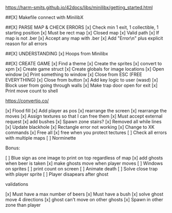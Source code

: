 https://harm-smits.github.io/42docs/libs/minilibx/getting_started.html

##[X] Makefile connect with MinilibX

##[X] PARSE MAP & CHECK ERRORS
[x] Check min 1 exit, 1 collectible, 1 starting position
[x] Must be rect map
[x] Closed map
[x] Valid path
[x] If map is not .ber
[x] Accept any map with .ber
[x] Add "Error\n" plus explicit reason for all errors

##[X] UNDERSTANDING
[x] Hoops from Minilibx

##[X] CREATE GAME
[x] Find a theme
[x] Create the sprites
[x] convert to xpm
[x] Create game struct
[x] Create globals for image locations
[x] Open window
[x] Print something to window
[x] Close from ESC (FREE EVERYTHING)
[x] Close from button
[x] Add key logic to user (wasd)
[x] Block user from going through walls
[x] Make trap door open for exit
[x] Print move count to shell


https://convertio.co/

[x] Flood fill
[x] Add player as pos
[x] rearrange the screen
[x] rearrange the moves
[x] Assign textures so that I can free them
[x] Must accept external request
[x] add bushes 
[x] Spawn zone stairs?
[x] Removed all while lines
[x] Update blackhole
[x] Rectangle error not working
[x] Change to XK commands
[x] Free all
[x] free when you protect tectures
[ ] Check all errors with multiple maps
[ ] Norminette

Bonus:

[ ] Blue sign as one image to print on top regardless of map
[x] add ghosts when beer is taken
[x] make ghosts move when player moves
[ ] Windows on sprites
[ ] print count on screen
[ ] Animate death
[ ] Solve close trap with player sprite
[ ] Player disapears after ghost

validations

[x] Must have a max number of beers
[x] Must have a bush
[x] solve ghost move 4 directions
[x] ghost can't move on other ghosts
[x] Spawn in other zone than player

